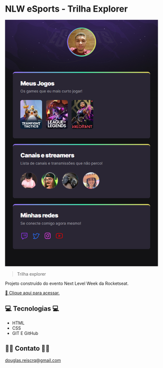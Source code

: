 # NLW eSports - Trilha Explorer

![preview](./.github/preview.png)

>Trilha explorer

Projeto construído do evento Next Level Week da Rocketseat.

[🔗 Clique aqui para acessar.](https://devdouglasreis.github.io/nlw-esports/)

## 💻 Tecnologias 💻

- HTML
- CSS
- GIT E GitHub

## 🧑‍💻 Contato 🧑‍💻

douglas.reiscrq@gmail.com